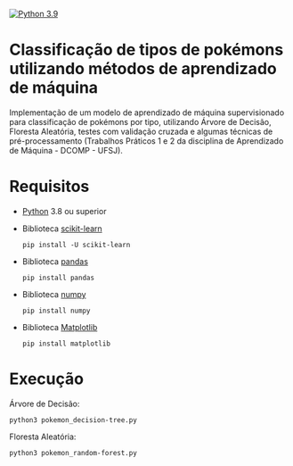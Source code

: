 [![Python 3.9](https://img.shields.io/badge/python-3.8.10-blue.svg)](https://www.python.org/downloads/release/python-3810/)

# Classificação de tipos de pokémons utilizando métodos de aprendizado de máquina
 Implementação de um modelo de aprendizado de máquina supervisionado para classificação de pokémons por tipo, utilizando Árvore de Decisão, Floresta Aleatória, testes com validação cruzada e algumas técnicas de pré-processamento (Trabalhos Práticos 1 e 2 da disciplina de Aprendizado de Máquina - DCOMP - UFSJ).
 
 # Requisitos
 
 - [Python](https://python.org) 3.8 ou superior
 - Biblioteca [scikit-learn](https://scikit-learn.org/stable/index.html)

       pip install -U scikit-learn
       
 - Biblioteca [pandas](https://pandas.pydata.org/)

       pip install pandas
       
 - Biblioteca [numpy](https://numpy.org/)

       pip install numpy
       
 - Biblioteca [Matplotlib](https://matplotlib.org/)
 
       pip install matplotlib
        
 # Execução
 
 Árvore de Decisão:              
                                                       
    python3 pokemon_decision-tree.py
    
 Floresta Aleatória:
 
    python3 pokemon_random-forest.py 
        

